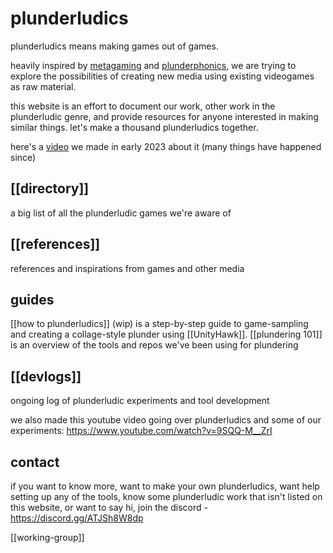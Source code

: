 # plunderludics

plunderludics means making games out of games.

heavily inspired by [metagaming](https://www.upress.umn.edu/book-division/books/metagaming) and [plunderphonics](http://plunderphonics.com/), we are trying to explore the possibilities of creating new media using existing videogames as raw material.

this website is an effort to document our work, other work in the plunderludic genre, and provide resources for anyone interested in making similar things. let's make a thousand plunderludics together.

here's a [video](https://www.youtube.com/watch?v=9SQQ-M__ZrI) we made in early 2023 about it (many things have happened since)

## [[directory]]
a big list of all the plunderludic games we're aware of

## [[references]]
references and inspirations from games and other media 

## guides
[[how to plunderludics]] (wip) is a step-by-step guide to game-sampling and creating a collage-style plunder using [[UnityHawk]].
[[plundering 101]] is an overview of the tools and repos we've been using for plundering

## [[devlogs]]
ongoing log of plunderludic experiments and tool development

we also made this youtube video going over plunderludics and some of our experiments: https://www.youtube.com/watch?v=9SQQ-M__ZrI

## contact
if you want to know more, want to make your own plunderludics, want help setting up any of the tools, know some plunderludic work that isn't listed on this website, or want to say hi, join the discord - https://discord.gg/ATJSh8W8dp


[[working-group]]
